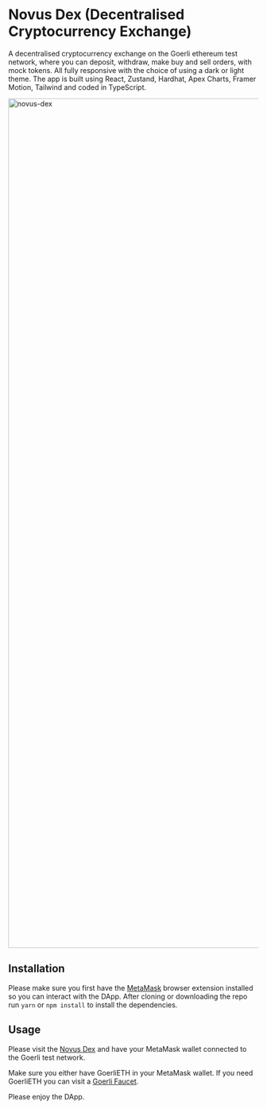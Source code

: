 # Novus Dex (Decentralised Cryptocurrency Exchange)

A decentralised cryptocurrency exchange on the Goerli ethereum test network, where you can deposit, withdraw, make buy and sell orders, with mock tokens. All fully responsive with the choice of using a dark or light theme. The app is built using React, Zustand, Hardhat, Apex Charts, Framer Motion, Tailwind and coded in TypeScript.

<img width="1711" alt="novus-dex" src="https://github.com/cryptnology/novus-dex-vite/assets/85605968/de4efb53-5cba-4828-8a7a-5bf70401f009">

## Installation

Please make sure you first have the [MetaMask](https://metamask.io/) browser extension installed so you can interact with the DApp. After cloning or downloading the repo run ``yarn`` or ``npm install`` to install the dependencies.

## Usage

Please visit the [Novus Dex](https://novus-dex-vite.vercel.app) and have your MetaMask wallet connected to the Goerli test network. 

Make sure you either have GoerliETH in your MetaMask wallet. If you need GoerliETH you can visit a [Goerli Faucet](https://faucet.quicknode.com/ethereum/goerli).

Please enjoy the DApp.
